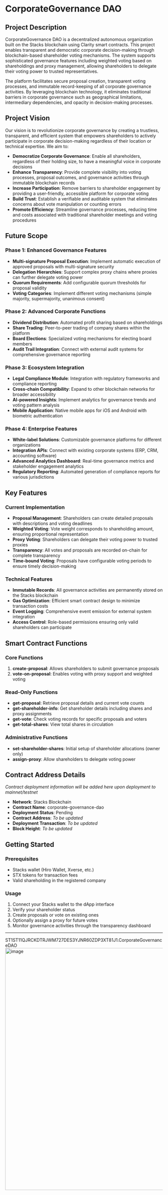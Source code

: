 # CorporateGovernance DAO

## Project Description

CorporateGovernance DAO is a decentralized autonomous organization built on the Stacks blockchain using Clarity smart contracts. This project enables transparent and democratic corporate decision-making through blockchain-based shareholder voting mechanisms. The system supports sophisticated governance features including weighted voting based on shareholdings and proxy management, allowing shareholders to delegate their voting power to trusted representatives.

The platform facilitates secure proposal creation, transparent voting processes, and immutable record-keeping of all corporate governance activities. By leveraging blockchain technology, it eliminates traditional barriers in corporate governance such as geographical limitations, intermediary dependencies, and opacity in decision-making processes.

## Project Vision

Our vision is to revolutionize corporate governance by creating a trustless, transparent, and efficient system that empowers shareholders to actively participate in corporate decision-making regardless of their location or technical expertise. We aim to:

- **Democratize Corporate Governance**: Enable all shareholders, regardless of their holding size, to have a meaningful voice in corporate decisions
- **Enhance Transparency**: Provide complete visibility into voting processes, proposal outcomes, and governance activities through immutable blockchain records
- **Increase Participation**: Remove barriers to shareholder engagement by providing a user-friendly, accessible platform for corporate voting
- **Build Trust**: Establish a verifiable and auditable system that eliminates concerns about vote manipulation or counting errors
- **Promote Efficiency**: Streamline governance processes, reducing time and costs associated with traditional shareholder meetings and voting procedures

## Future Scope

### Phase 1: Enhanced Governance Features
- **Multi-signature Proposal Execution**: Implement automatic execution of approved proposals with multi-signature security
- **Delegation Hierarchies**: Support complex proxy chains where proxies can further delegate voting power
- **Quorum Requirements**: Add configurable quorum thresholds for proposal validity
- **Voting Categories**: Implement different voting mechanisms (simple majority, supermajority, unanimous consent)

### Phase 2: Advanced Corporate Functions
- **Dividend Distribution**: Automated profit sharing based on shareholdings
- **Share Trading**: Peer-to-peer trading of company shares within the platform
- **Board Elections**: Specialized voting mechanisms for electing board members
- **Audit Trail Integration**: Connect with external audit systems for comprehensive governance reporting

### Phase 3: Ecosystem Integration
- **Legal Compliance Module**: Integration with regulatory frameworks and compliance reporting
- **Cross-chain Compatibility**: Expand to other blockchain networks for broader accessibility
- **AI-powered Insights**: Implement analytics for governance trends and voting pattern analysis
- **Mobile Application**: Native mobile apps for iOS and Android with biometric authentication

### Phase 4: Enterprise Features
- **White-label Solutions**: Customizable governance platforms for different organizations
- **Integration APIs**: Connect with existing corporate systems (ERP, CRM, accounting software)
- **Advanced Analytics Dashboard**: Real-time governance metrics and stakeholder engagement analytics
- **Regulatory Reporting**: Automated generation of compliance reports for various jurisdictions

## Key Features

### Current Implementation
- **Proposal Management**: Shareholders can create detailed proposals with descriptions and voting deadlines
- **Weighted Voting**: Vote weight corresponds to shareholding amount, ensuring proportional representation
- **Proxy Voting**: Shareholders can delegate their voting power to trusted proxies
- **Transparency**: All votes and proposals are recorded on-chain for complete transparency
- **Time-bound Voting**: Proposals have configurable voting periods to ensure timely decision-making

### Technical Features
- **Immutable Records**: All governance activities are permanently stored on the Stacks blockchain
- **Gas Optimization**: Efficient smart contract design to minimize transaction costs
- **Event Logging**: Comprehensive event emission for external system integration
- **Access Control**: Role-based permissions ensuring only valid shareholders can participate

## Smart Contract Functions

### Core Functions
1. **create-proposal**: Allows shareholders to submit governance proposals
2. **vote-on-proposal**: Enables voting with proxy support and weighted voting

### Read-Only Functions
- **get-proposal**: Retrieve proposal details and current vote counts
- **get-shareholder-info**: Get shareholder details including shares and proxy assignments
- **get-vote**: Check voting records for specific proposals and voters
- **get-total-shares**: View total shares in circulation

### Administrative Functions
- **set-shareholder-shares**: Initial setup of shareholder allocations (owner only)
- **assign-proxy**: Allow shareholders to delegate voting power

## Contract Address Details

*Contract deployment information will be added here upon deployment to mainnet/testnet*

- **Network**: Stacks Blockchain
- **Contract Name**: corporate-governance-dao
- **Deployment Status**: Pending
- **Contract Address**: *To be updated*
- **Deployment Transaction**: *To be updated*
- **Block Height**: *To be updated*

## Getting Started

### Prerequisites
- Stacks wallet (Hiro Wallet, Xverse, etc.)
- STX tokens for transaction fees
- Valid shareholding in the registered company

### Usage
1. Connect your Stacks wallet to the dApp interface
2. Verify your shareholder status
3. Create proposals or vote on existing ones
4. Optionally assign a proxy for future votes
5. Monitor governance activities through the transparency dashboard

---

ST1ST11QJRCKDTRJWM727DES3YJNR60ZDP3XT81J1.CorporateGovernanceDAO
<img width="1359" height="771" alt="image" src="https://github.com/user-attachments/assets/fa4d7c0e-25b0-4f04-ac36-a3a66244b2ca" />
